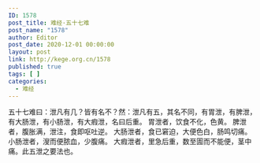 ```yaml
---
ID: 1578
post_title: 难经·五十七难
post_name: "1578"
author: Editor
post_date: 2020-12-01 00:00:00
layout: post
link: http://kege.org.cn/1578
published: true
tags: [ ]
categories:
  - 难经
---
```

&#x4E94;&#x5341;&#x4E03;&#x96BE;&#x66F0;&#xFF1A;&#x6CC4;&#x51E1;&#x6709;&#x51E0;&#xFF1F;&#x7686;&#x6709;&#x540D;&#x4E0D;&#xFF1F;&#x7136;&#xFF1A;&#x6CC4;&#x51E1;&#x6709;&#x4E94;&#xFF0C;&#x5176;&#x540D;&#x4E0D;&#x540C;&#xFF0C;&#x6709;&#x80C3;&#x6CC4;&#xFF0C;&#x6709;&#x813E;&#x6CC4;&#xFF0C;&#x6709;&#x5927;&#x80A0;&#x6CC4;&#xFF0C;&#x6709;&#x5C0F;&#x80A0;&#x6CC4;&#xFF0C;&#x6709;&#x5927;&#x7615;&#x6CC4;&#xFF0C;&#x540D;&#x66F0;&#x540E;&#x91CD;&#x3002;
&#x80C3;&#x6CC4;&#x8005;&#xFF0C;&#x996E;&#x98DF;&#x4E0D;&#x5316;&#xFF0C;&#x8272;&#x9EC4;&#x3002;
&#x813E;&#x6CC4;&#x8005;&#xFF0C;&#x8179;&#x80C0;&#x6EE1;&#xFF0C;&#x6CC4;&#x6CE8;&#xFF0C;&#x98DF;&#x5373;&#x5455;&#x5410;&#x9006;&#x3002;
&#x5927;&#x80A0;&#x6CC4;&#x8005;&#xFF0C;&#x98DF;&#x5DF2;&#x7A98;&#x8FEB;&#xFF0C;&#x5927;&#x4FBF;&#x8272;&#x767D;&#xFF0C;&#x80A0;&#x9E23;&#x5207;&#x75DB;&#x3002;
&#x5C0F;&#x80A0;&#x6CC4;&#x8005;&#xFF0C;&#x6EB2;&#x800C;&#x4FBF;&#x8113;&#x8840;&#xFF0C;&#x5C11;&#x8179;&#x75DB;&#x3002;
&#x5927;&#x7615;&#x6CC4;&#x8005;&#xFF0C;&#x91CC;&#x6025;&#x540E;&#x91CD;&#xFF0C;&#x6570;&#x81F3;&#x570A;&#x800C;&#x4E0D;&#x80FD;&#x4FBF;&#xFF0C;&#x830E;&#x4E2D;&#x75DB;&#x3002;&#x6B64;&#x4E94;&#x6CC4;&#x4E4B;&#x8981;&#x6CD5;&#x4E5F;&#x3002;